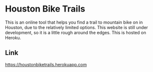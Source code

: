 # Houston Bike Trails
This is an online tool that helps you find a trail to mountain bike on in Houston, due to the relatively limited options.
This website is still under development, so it is a little rough around the edges.
This is hosted on Heroku.

## Link
https://houstonbiketrails.herokuapp.com
